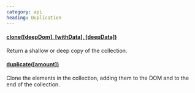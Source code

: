 ```yaml
--- 
category: api
heading: Duplication
---
```


#### [clone(\[deepDom\], \[withData\], \[deepData\])](/api/clone/)

Return a shallow or deep copy of the collection.

#### [duplicate(\[amount\])](/api/duplicate/)

Clone the elements in the collection, adding them to the DOM and to the end of the collection.